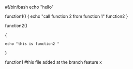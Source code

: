  
#!/bin/bash
echo "hello"

function1()
{
    echo "call function 2 from function 1"
    function2
}


function2()

{

    echo "this is function2 "
}

function1
#this file added at the branch feature x

